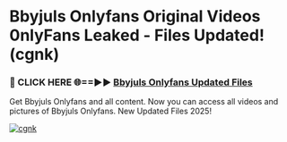 # Bbyjuls Onlyfans Original Videos 0nlyFans Leaked - Files Updated! (cgnk)

<h3>🔴 CLICK HERE 🌐==►► <a href="https://tinyurl.com/ehrbuxhb" rel="nofollow">Bbyjuls Onlyfans Updated Files</a></h3>

Get Bbyjuls Onlyfans and all content. Now you can access all videos and pictures of Bbyjuls Onlyfans. New Updated Files 2025!

[![cgnk](https://i.imgur.com/lVYEuWS.gif)](https://tinyurl.com/ehrbuxhb)
